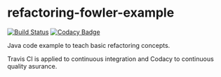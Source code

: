 refactoring-fowler-example
==========================
[![Build Status](https://travis-ci.org/clopezno/refactoring-fowler-example.svg?branch=master)](https://travis-ci.org/clopezno/refactoring-fowler-example)
[![Codacy Badge](https://api.codacy.com/project/badge/Grade/82d8b811489b4a58ad3bc2e79f32aede)](https://app.codacy.com/app/clopezno/refactoring-fowler-example?utm_source=github.com&utm_medium=referral&utm_content=clopezno/refactoring-fowler-example&utm_campaign=Badge_Grade_Dashboard)

Java code example to teach basic refactoring  concepts.

Travis CI is  applied to continuous integration  and Codacy to continuous quality asurance.
